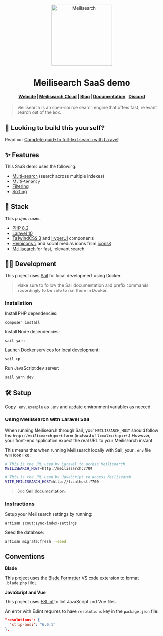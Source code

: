 <p align="center">
  <a href="https://www.meilisearch.com/?utm_campaign=saas-demo&utm_source=github&utm_medium=readme" target="_blank">
    <img src="https://github.com/meilisearch/meilisearch/blob/main/assets/logo.svg" alt="Meilisearch" width="200" height="200" />
  </a>
</p>

<h1 align="center">Meilisearch SaaS demo</h1>

<h4 align="center">
  <a href="https://www.meilisearch.com/?utm_campaign=saas-demo&utm_source=github&utm_medium=readme">Website</a> |
  <a href="https://www.meilisearch.com/pricing?utm_campaign=saas-demo&utm_source=github&utm_medium=readme">Meilisearch Cloud</a> |
  <a href="https://blog.meilisearch.com/?utm_campaign=saas-demo&utm_source=github&utm_medium=readme">Blog</a> |
  <a href="https://docs.meilisearch.com/?utm_campaign=saas-demo&utm_source=github&utm_medium=readme">Documentation</a> |
  <a href="https://discord.meilisearch.com/?utm_campaign=saas-demo&utm_source=github&utm_medium=readme">Discord</a>
</h4>

> Meilisearch is an open-source search engine that offers fast, relevant search out of the box.

## 💪 Looking to build this yourself?

Read our [Complete guide to full-text search with Laravel](https://blog.meilisearch.com/laravel-full-text-search/?utm_campaign=saas-demo&utm_source=github&utm_medium=readme)!

## ✨ Features

This SaaS demo uses the following:

- [Multi-search](https://www.meilisearch.com/docs/reference/api/multi_search?utm_campaign=saas-demo&utm_source=github&utm_medium=readme) (search across multiple indexes)
- [Multi-tenancy](https://www.meilisearch.com/docs/learn/security/tenant_tokens?utm_campaign=saas-demo&utm_source=github&utm_medium=readme)
- [Filtering](https://www.meilisearch.com/docs/learn/fine_tuning_results/filtering?utm_campaign=saas-demo&utm_source=github&utm_medium=readme)
- [Sorting](https://www.meilisearch.com/docs/learn/fine_tuning_results/sorting?utm_campaign=saas-demo&utm_source=github&utm_medium=readme)

## 🧰 Stack

This project uses:

- [PHP 8.2](https://www.php.net/)
- [Laravel 10](https://laravel.com/)
- [TailwindCSS 3](https://tailwindcss.com/) and [HyperUI](https://www.hyperui.dev/) components
- [Heroicons 2](https://heroicons.com/) and social medias icons from [icons8](https://icons8.com/icons/collections/EnE9mEHAiX2D)
- [Meilisearch](https://www.meilisearch.com/?utm_campaign=saas-demo&utm_source=github&utm_medium=readme) for fast, relevant search
## 🧑‍💻 Development

This project uses [Sail](https://laravel.com/docs/10.x/sail) for local development using Docker.

> Make sure to follow the Sail documentation and prefix commands accordingly to be able to run them in Docker.

### Installation

Install PHP dependencies:

```sh
composer install
```

Install Node dependencies:

```sh
sail yarn
```

Launch Docker services for local development:

```sh
sail up
```

Run JavaScript dev server:

```sh
sail yarn dev
```

## 🛠️ Setup

Copy `.env.example` as `.env` and update environment variables as needed.

### Using Meilisearch with Laravel Sail

When running Meilisearch through Sail, your `MEILISEARCH_HOST` should follow the  `http://meilisearch:port` form (instead of `localhost:port`.) However, your front-end application expect the real URL to your Meilisearch instant.

This means that when running Meilisearch locally with Sail, your `.env` file will look like:

```sh
# This is the URL used by Laravel to access Meilisearch
MEILISEARCH_HOST=http://meilisearch:7700

# This is the URL used by JavaScript to access Meilisearch
VITE_MEILISEARCH_HOST=http://localhost:7700
```

> See [Sail documentation](https://laravel.com/docs/10.x/sail#meilisearch).

### Instructions

Setup your Meilisearch settings by running:

```sh
artisan scout:sync-index-settings
```

Seed the database:

```sh
artisan migrate:fresh --seed
```

## Conventions

**Blade**

This project uses the [Blade Formatter](https://marketplace.visualstudio.com/items?itemName=shufo.vscode-blade-formatter) VS code extension to format `.blade.php` files.

**JavaScript and Vue**

This project uses [ESLint](https://eslint.org/) to lint JavaScript and Vue files.

An error with Eslint requires to have `resolutions` key in the `package.json` file:
```json
"resolutions": {
  "strip-ansi": "6.0.1"
},
```
